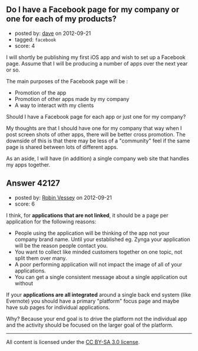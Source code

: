 ## Do I have a Facebook page for my company or one for each of my products?

- posted by: [dave](https://stackexchange.com/users/-1/6013-dave) on 2012-09-21
- tagged: `facebook`
- score: 4

I will shortly be publishing my first iOS app and wish to set up a Facebook page. Assume that I will be producing a number of apps over the next year or so.

The main purposes of the Facebook page will be :

 - Promotion of the app
 - Promotion of other apps made by my company
 - A way to interact with my clients

Should I have a Facebook page for each app or just one for my company?

My thoughts are that I should have one for my company that way when I post screen shots of other apps, there will be better cross promotion. The downside of this is that there may be less of a "community" feel if the same page is shared between lots of different apps.

As an aside, I will have (in addition) a single company web site that handles my apps together.



## Answer 42127

- posted by: [Robin Vessey](https://stackexchange.com/users/-1/984-robin-vessey) on 2012-09-21
- score: 6

I think, for **applications that are not linked**, it should be a page per application for the following reasons:

 - People using the application will be thinking of the app not your company brand name. Until your established eg. Zynga your application will be the reason people contact you.
 - You want to collect like minded customers together on one topic, not split them over many.
 - A poor performing application will not impact the image of all of your applications.
 - You can get a single consistent message about a single application out without 

If your **applications are all integrated** around a single back end system (like Evernote) you should have a primary "platform" focus page and maybe have sub pages for individual applications. 

Why? Because your end goal is to drive the platform not the individual app and the activity should be focused on the larger goal of the platform.





---

All content is licensed under the [CC BY-SA 3.0 license](https://creativecommons.org/licenses/by-sa/3.0/).
